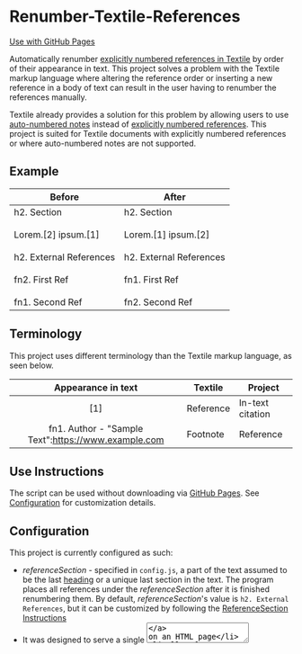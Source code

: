 # Renumber-Textile-References

[Use with GitHub Pages](https://bzvnr.github.io/Renumber-Textile-References/)

Automatically renumber [explicitly numbered references in Textile](https://textile-lang.com/doc/footnotes) by order of their appearance in text. This project solves a problem with the Textile markup language where altering the reference order or inserting a new reference in a body of text can result in the user having to renumber the references manually.

Textile already provides a solution for this problem by allowing users to use [auto-numbered notes](https://textile-lang.com/doc/auto-numbered-notes) instead of [explicitly numbered references](https://textile-lang.com/doc/footnotes). This project is suited for Textile documents with explicitly numbered references or where auto-numbered notes are not supported.

## Example 

| Before | After |
| ------ | ----- |
| h2. Section<br><br>Lorem.[2] ipsum.[1]<br><br>h2. External References<br><br>fn2. First Ref<br><br>fn1. Second Ref | h2. Section<br><br>Lorem.[1] ipsum.[2]<br><br>h2. External References<br><br>fn1. First Ref<br><br>fn2. Second Ref |

## Terminology

This project uses different terminology than the Textile markup language, as seen below.

| Appearance in text | Textile | Project |
|:------------------:| ------- | ---- |
| [1] | Reference | In-text citation |
| fn1. Author - "Sample Text":https://www.example.com | Footnote | Reference |

## Use Instructions

The script can be used without downloading via [GitHub Pages](https://bzvnr.github.io/Renumber-Textile-References/). See [Configuration](./#configuration) for customization details.

## Configuration

This project is currently configured as such:

* *referenceSection* - specified in `config.js`, a part of the text assumed to be the last [heading](https://textile-lang.com/doc/headings) or a unique last section in the text. The program places all references under the *referenceSection* after it is finished renumbering them. By default, *referenceSection*'s value is `h2. External References`, but it can be customized by following the [ReferenceSection Instructions](./#referencesection-instructions)
* It was designed to serve a single [<textarea>](https://developer.mozilla.org/en-US/docs/Web/HTML/Element/textarea) on an HTML page
* All references are placed under the *referenceSection*, regardless of where they are located in the <textarea>

The program can be used and customized offline by downloading it from GitHub.

### ReferenceSection Instructions

Follow one of the sets of instructions to change the *referenceSection* value to a preferred value. If you are new to Node.js, npm, and JavaScript, follow the [Downloading from GitHub](./#downloading-from-github) instructions. Otherwise, follow the [Cloning from GitHub](./#cloning-from-github).

#### Downloading from GitHub

This requires Node.js and npm to be installed on your system. See [installation instructions for details](https://docs.npmjs.com/downloading-and-installing-node-js-and-npm). A short video on how to install can also be viewed [here](https://youtu.be/OBhw2BOez0w?t=82).

- Download the project from this page by clicking the green `Code` button and downloading the project as a ZIP file
- Unzip the file (AKA Extract all)
- Locate [lib/config.js](./lib.config.js) in the project folder
- Open [config.js](./lib.config.js) and change the value corresponding to *referenceSection* to the desired value (i.e. referenceSection: "changeTheValueInQuotes"). Make sure to save
- Open your system's terminal
- Type in `cd [filePathToProjectFolder]` without the brackets. (ex: `cd C:\Users\user\Downloads\Renumber-Textile-References`)
- Once the terminal's directory has been changed to the project folder, enter `npm install`, then `npm run build`. The [bundle.js](./dist/bundle.js) file that `index.html` uses should be updated
- Open `index.html` in any browser. The HTML page should update your references using the desired *referenceSection*

#### Cloning from GitHub

This assumes Node.js and npm are already installed.

- Clone the repository to your system
- Locate and open [lib/config.js](./lib.config.js)
- Change the *referenceSection* value
- Locate the project in terminal and type `npm i`, then `npm run build`
- `index.html` should now be configured to the entered *referenceSection*

## Limitations

(Using Textile terminology): The function currently does not support [references that don't link to the footnote or footnotes with a backlink](https://textile-lang.com/doc/footnotes).

### Bugs 

To view inputs that currently cause errors, open [testCases](./lib/testCases.yaml) in the project and search for "Failing".

## Development Instructions

This project was built using [Node.js and npm](https://nodejs.org/en/download/), tested using [Jest](https://jestjs.io/), bundled with [webpack](https://github.com/webpack/webpack), and created with [Visual Studio Code](https://code.visualstudio.com/).

To create [bundle.js](./dist/bundle.js) for [index.html](./index.html):

```
npm run build
```

Run Tests:

```
npm test
```
